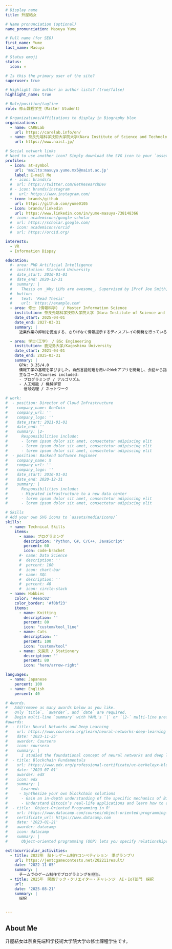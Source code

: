```yaml
---
# Display name
title: 升屋結女

# Name pronunciation (optional)
name_pronunciation: Masuya Yume

# Full name (for SEO)
first_name: Yume
last_name: Masuya

# Status emoji
status:
  icon: ⭐️

# Is this the primary user of the site?
superuser: true

# Highlight the author in author lists? (true/false)
highlight_name: true

# Role/position/tagline
role: 修士課程学生（Master Student）

# Organizations/Affiliations to display in Biography blox
organizations:
  - name: CARELab
    url: https://carelab.info/en/
  - name: 奈良先端科学技術大学院大学(Nara Institute of Science and Technology)
    url: https://www.naist.jp/

# Social network links
# Need to use another icon? Simply download the SVG icon to your `assets/media/icons/` folder.
profiles:
  - icon: at-symbol
    url: 'mailto:masuya.yume.mx5@naist.ac.jp'
    label: E-mail Me
  # - icon: brands/x
  #  url: https://twitter.com/GetResearchDev
  # - icon: brands/instagram
  #   url: https://www.instagram.com/
  - icon: brands/github
    url: https://github.com/yume0105
  - icon: brands/linkedin
    url: https://www.linkedin.com/in/yume-masuya-738148366
  #- icon: academicons/google-scholar
  #  url: https://scholar.google.com/
  #- icon: academicons/orcid
  #  url: https://orcid.org/

interests:
  - VR
  - Information Dispay

education:
  #- area: PhD Artificial Intelligence
  #  institution: Stanford University
  #  date_start: 2016-01-01
  #  date_end: 2020-12-31
  #  summary: |
  #    Thesis on _Why LLMs are awesome_. Supervised by [Prof Joe Smith](https://example.com). Presented papers at 5 IEEE conferences with the contributions being published in 2 Springer journals.
  #  button:
  #    text: 'Read Thesis'
  #    url: 'https://example.com'
  - area: 修士 (情報科学)  / Master Information Science
    institution: 奈良先端科学技術大学院大学 (Nara Institute of Science and Technology)
    date_start: 2025-04-01
    date_end: 2027-03-31
    summary: |
      近業作業の抑制を促進する、さりげなく情報提示するディスプレイの開発を行っている。

  - area: 学士(工学)　/ BSc Engineering
    institution: 鹿児島大学/Kagoshima University
    date_start: 2021-04-01
    date_end: 2025-03-31
    summary: |
      GPA: 3.35/4.0
      情報工学の基礎を学びました。自然言語処理を用いたWebアプリを開発し、会話から指示文を抽出し提示するシステムを完成させました。<br>
      主なコース/Courses included:
      - プログラミング / アルゴリズム
      - 人工知能 / 機械学習
      - 信号処理 / ネットワーク

# work:
#  - position: Director of Cloud Infrastructure
#    company_name: GenCoin
#    company_url: ''
#    company_logo: ''
#    date_start: 2021-01-01
#    date_end: ''
#    summary: |2-
#      Responsibilities include:
#      - lorem ipsum dolor sit amet, consectetur adipiscing elit
#      - lorem ipsum dolor sit amet, consectetur adipiscing elit
#      - lorem ipsum dolor sit amet, consectetur adipiscing elit
#  - position: Backend Software Engineer
#    company_name: X
#    company_url: ''
#    company_logo: ''
#    date_start: 2016-01-01
#    date_end: 2020-12-31
#    summary: |
#      Responsibilities include:
#      - Migrated infrastructure to a new data center
#      - lorem ipsum dolor sit amet, consectetur adipiscing elit
#      - lorem ipsum dolor sit amet, consectetur adipiscing elit

# Skills
# Add your own SVG icons to `assets/media/icons/`
skills:
  - name: Technical Skills
    items:
      - name: プログラミング
        description: 'Python, C#, C/C++, JavaScript'
        percent: 60
        icon: code-bracket
      #- name: Data Science
      #  description: ''
      #  percent: 100
      #  icon: chart-bar
      #- name: SQL
      #  description: ''
      #  percent: 40
      #  icon: circle-stack
  - name: Hobbies
    color: '#eeac02'
    color_border: '#f0bf23'
    items:
      - name: Knitting
        description: ''
        percent: 80
        icon: "custom/tool_line"
      - name: Cats
        description: ''
        percent: 100
        icon: "custom/tool"
      - name: 文房具 / Stationery
        description: ''
        percent: 80
        icon: "hero/arrow-right"

languages:
  - name: Japanese
    percent: 100
  - name: English
    percent: 40

# Awards.
#   Add/remove as many awards below as you like.
#   Only `title`, `awarder`, and `date` are required.
#   Begin multi-line `summary` with YAML's `|` or `|2-` multi-line prefix and indent 2 spaces below.
#awards:
#  - title: Neural Networks and Deep Learning
#    url: https://www.coursera.org/learn/neural-networks-deep-learning
#    date: '2023-11-25'
#    awarder: Coursera
#    icon: coursera
#    summary: |
#      I studied the foundational concept of neural networks and deep learning. By the end, I was familiar with the significant technological trends driving the rise of deep learning; build, train, and apply fully connected deep neural networks; implement efficient (vectorized) neural networks; identify key parameters in a neural network’s architecture; and apply deep learning to your own applications.
#  - title: Blockchain Fundamentals
#    url: https://www.edx.org/professional-certificate/uc-berkeleyx-blockchain-fundamentals
#    date: '2023-07-01'
#    awarder: edX
#    icon: edx
#    summary: |
#      Learned:
#     - Synthesize your own blockchain solutions
#      - Gain an in-depth understanding of the specific mechanics of Bitcoin
#      - Understand Bitcoin’s real-life applications and learn how to attack and destroy Bitcoin, Ethereum, smart contracts and Dapps, and alternatives to Bitcoin’s Proof-of-Work consensus algorithm
#  - title: 'Object-Oriented Programming in R'
#    url: https://www.datacamp.com/courses/object-oriented-programming-with-s3-and-r6-in-r
#    certificate_url: https://www.datacamp.com
#    date: '2023-01-21'
#    awarder: datacamp
#    icon: datacamp
#    summary: |
#      Object-oriented programming (OOP) lets you specify relationships between functions and the objects that they can act on, helping you manage complexity in your code. This is an intermediate level course, providing an introduction to OOP, using the S3 and R6 systems. S3 is a great day-to-day R programming tool that simplifies some of the functions that you write. R6 is especially useful for industry-specific analyses, working with web APIs, and building GUIs.

extracurricular_activities:
  - title: 2022年　脳トレゲーム制作コンペティション　準グランプリ
    url: https://jemtcgamecontests.net/202211result/
    date: '2022-11-05'
    summary: |
      チームでのゲーム制作でプログラミングを担当。
  - title: 2025年　関西テック・クリエイター・チャレンジ　AI・IoT部門　採択
    url:
    date: '2025-08-21'
    summary: |
      採択


---
```


## About Me

升屋結女は奈良先端科学技術大学院大学の修士課程学生です。
